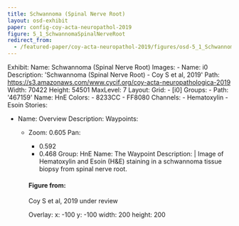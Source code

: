 ```yaml
---
title: Schwannoma (Spinal Nerve Root)
layout: osd-exhibit
paper: config-coy-acta-neuropathol-2019
figure: 5_1_SchwannomaSpinalNerveRoot
redirect_from: 
  - /featured-paper/coy-acta-neuropathol-2019/figures/osd-5_1_SchwannomaSpinalNerveRoot
---
```

Exhibit:
  Name: Schwannoma (Spinal Nerve Root)
  Images:
    - Name: i0
      Description: 'Schwannoma (Spinal Nerve Root) - Coy S et al, 2019'
      Path: https://s3.amazonaws.com/www.cycif.org/coy-acta-neuropathologica-2019
      Width: 70422
      Height: 54501
      MaxLevel: 7
  Layout:
    Grid:
      - [i0]
  Groups:
    - Path: '467159'
      Name: HnE
      Colors:
        - 8233CC 
        - FF8080
      Channels:
        - Hematoxylin
        - Esoin
  Stories:
  - Name: Overview
    Description: 
    Waypoints:
    - Zoom: 0.605
      Pan:
        - 0.592
        - 0.468
      Group: HnE
      Name: The Waypoint
      Description: |
        Image of Hematoxylin and Esoin (H&E) staining in a schwannoma tissue biopsy from spinal nerve root.

        #### Figure from:

        Coy S et al, 2019 under review 

      Overlay:
        x: -100
        y: -100
        width: 200
        height: 200